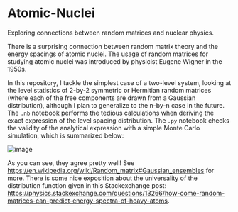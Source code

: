 # Atomic-Nuclei
Exploring connections between random matrices and nuclear physics.

There is a surprising connection between random matrix theory and the energy spacings of atomic nuclei. The usage of random matrices for studying atomic nuclei
was introduced by physicist Eugene Wigner in the 1950s. 

In this repository, I tackle the simplest case of a two-level system, looking at the level statistics of 2-by-2 symmetric or Hermitian random matrices (where each of the free components are drawn from a Gaussian distribution), although I plan to generalize to the n-by-n case in the future. The `.nb` notebook performs the tedious calculations when deriving the exact expression of the level spacing distribution. The `.py` notebook checks the validity of the analytical expression with a simple Monte Carlo simulation, which is summarized below:

![image](https://github.com/SyuW/Atomic-Nuclei/assets/49294470/727b2e2b-234e-4372-bb6e-a1e0302b3858)

As you can see, they agree pretty well! See https://en.wikipedia.org/wiki/Random_matrix#Gaussian_ensembles for more. There is some nice exposition about the universality of the distribution function given in this Stackexchange post: https://physics.stackexchange.com/questions/13266/how-come-random-matrices-can-predict-energy-spectra-of-heavy-atoms.
